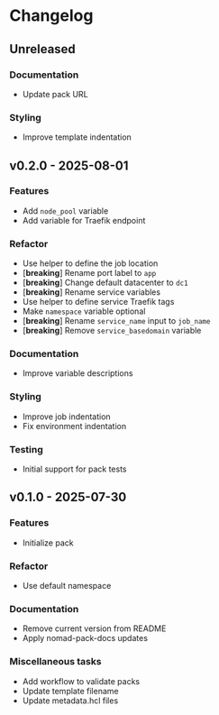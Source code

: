 # Changelog

## Unreleased

### Documentation

- Update pack URL

### Styling

- Improve template indentation

## v0.2.0 - 2025-08-01

### Features

- Add `node_pool` variable
- Add variable for Traefik endpoint

### Refactor

- Use helper to define the job location
- [**breaking**] Rename port label to `app`
- [**breaking**] Change default datacenter to `dc1`
- [**breaking**] Rename service variables
- Use helper to define service Traefik tags
- Make `namespace` variable optional
- [**breaking**] Rename `service_name` input to `job_name`
- [**breaking**] Remove `service_basedomain` variable

### Documentation

- Improve variable descriptions

### Styling

- Improve job indentation
- Fix environment indentation

### Testing

- Initial support for pack tests

## v0.1.0 - 2025-07-30

### Features

- Initialize pack

### Refactor

- Use default namespace

### Documentation

- Remove current version from README
- Apply nomad-pack-docs updates

### Miscellaneous tasks

- Add workflow to validate packs
- Update template filename
- Update metadata.hcl files
